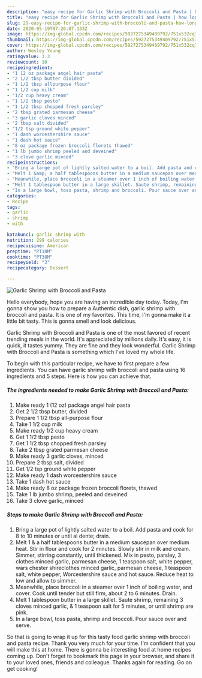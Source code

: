 ```yaml
---
description: "easy recipe for Garlic Shrimp with Broccoli and Pasta | how long to cook Garlic Shrimp with Broccoli and Pasta"
title: "easy recipe for Garlic Shrimp with Broccoli and Pasta | how long to cook Garlic Shrimp with Broccoli and Pasta"
slug: 29-easy-recipe-for-garlic-shrimp-with-broccoli-and-pasta-how-long-to-cook-garlic-shrimp-with-broccoli-and-pasta
date: 2020-05-19T07:26:07.133Z
image: https://img-global.cpcdn.com/recipes/5927275349409792/751x532cq70/garlic-shrimp-with-broccoli-and-pasta-recipe-main-photo.jpg
thumbnail: https://img-global.cpcdn.com/recipes/5927275349409792/751x532cq70/garlic-shrimp-with-broccoli-and-pasta-recipe-main-photo.jpg
cover: https://img-global.cpcdn.com/recipes/5927275349409792/751x532cq70/garlic-shrimp-with-broccoli-and-pasta-recipe-main-photo.jpg
author: Wesley Young
ratingvalue: 3.3
reviewcount: 10
recipeingredient:
- "1 12 oz package angel hair pasta"
- "2 1/2 tbsp butter divided"
- "1 1/2 tbsp allpurpose flour"
- "1 1/2 cup milk"
- "1/2 cup heavy cream"
- "1 1/2 tbsp pesto"
- "1 1/2 tbsp chopped fresh parsley"
- "2 tbsp grated parmesan cheese"
- "3 garlic cloves minced"
- "2 tbsp salt divided"
- "1/2 tsp ground white pepper"
- "1 dash worcestershire sauce"
- "1 dash hot sauce"
- "8 oz package frozen broccoli florets thawed"
- "1 lb jumbo shrimp peeled and deveined"
- "3 clove garlic minced"
recipeinstructions:
- "Bring a large pot of lightly salted water to a boil. Add pasta and cook for 8 to 10 minutes or until al dente; drain."
- "Melt 1 &amp; a half tablespoons butter in a medium saucepan over medium heat. Stir in flour and cook for 2 minutes. Slowly stir in milk and cream. Simmer, stirring constantly, until thickened. Mix in pesto, parsley, 3 clothes minced garlic, parmesan cheese, 1 teaspoon salt, white pepper, wars chester shireclothes minced garlic, parmesan cheese, 1 teaspoon salt, white pepper, Worcestershire sauce and hot sauce. Reduce heat to low and allow to simmer."
- "Meanwhile, place broccoli in a steamer over 1 inch of boiling water, and cover. Cook until tender but still firm, about 2 to 6 minutes. Drain."
- "Melt 1 tablespoon butter in a large skillet. Saute shrimp, remaining 3 cloves minced garlic, &amp; 1 teaspoon salt for 5 minutes, or until shrimp are pink."
- "In a large bowl, toss pasta, shrimp and broccoli. Pour sauce over and serve."
categories:
- Recipe
tags:
- garlic
- shrimp
- with

katakunci: garlic shrimp with 
nutrition: 299 calories
recipecuisine: American
preptime: "PT18M"
cooktime: "PT38M"
recipeyield: "3"
recipecategory: Dessert

---
```



![Garlic Shrimp with Broccoli and Pasta](https://img-global.cpcdn.com/recipes/5927275349409792/751x532cq70/garlic-shrimp-with-broccoli-and-pasta-recipe-main-photo.jpg)

Hello everybody, hope you are having an incredible day today. Today, I'm gonna show you how to prepare a Authentic dish, garlic shrimp with broccoli and pasta. It is one of my favorites. This time, I'm gonna make it a little bit tasty. This is gonna smell and look delicious.



Garlic Shrimp with Broccoli and Pasta is one of the most favored of recent trending meals in the world. It's appreciated by millions daily. It's easy, it is quick, it tastes yummy. They are fine and they look wonderful. Garlic Shrimp with Broccoli and Pasta is something which I've loved my whole life.


To begin with this particular recipe, we have to first prepare a few ingredients. You can have garlic shrimp with broccoli and pasta using 16 ingredients and 5 steps. Here is how you can achieve that.

<!--inarticleads1-->

##### The ingredients needed to make Garlic Shrimp with Broccoli and Pasta:

1. Make ready 1 (12 oz) package angel hair pasta
1. Get 2 1/2 tbsp butter, divided
1. Prepare 1 1/2 tbsp all-purpose flour
1. Take 1 1/2 cup milk
1. Make ready 1/2 cup heavy cream
1. Get 1 1/2 tbsp pesto
1. Get 1 1/2 tbsp chopped fresh parsley
1. Take 2 tbsp grated parmesan cheese
1. Make ready 3 garlic cloves, minced
1. Prepare 2 tbsp salt, divided
1. Get 1/2 tsp ground white pepper
1. Make ready 1 dash worcestershire sauce
1. Take 1 dash hot sauce
1. Make ready 8 oz package frozen broccoli florets, thawed
1. Take 1 lb jumbo shrimp, peeled and deveined
1. Take 3 clove garlic, minced




<!--inarticleads2-->

##### Steps to make Garlic Shrimp with Broccoli and Pasta:

1. Bring a large pot of lightly salted water to a boil. Add pasta and cook for 8 to 10 minutes or until al dente; drain.
1. Melt 1 &amp; a half tablespoons butter in a medium saucepan over medium heat. Stir in flour and cook for 2 minutes. Slowly stir in milk and cream. Simmer, stirring constantly, until thickened. Mix in pesto, parsley, 3 clothes minced garlic, parmesan cheese, 1 teaspoon salt, white pepper, wars chester shireclothes minced garlic, parmesan cheese, 1 teaspoon salt, white pepper, Worcestershire sauce and hot sauce. Reduce heat to low and allow to simmer.
1. Meanwhile, place broccoli in a steamer over 1 inch of boiling water, and cover. Cook until tender but still firm, about 2 to 6 minutes. Drain.
1. Melt 1 tablespoon butter in a large skillet. Saute shrimp, remaining 3 cloves minced garlic, &amp; 1 teaspoon salt for 5 minutes, or until shrimp are pink.
1. In a large bowl, toss pasta, shrimp and broccoli. Pour sauce over and serve.




So that is going to wrap it up for this tasty food garlic shrimp with broccoli and pasta recipe. Thank you very much for your time. I'm confident that you will make this at home. There is gonna be interesting food at home recipes coming up. Don't forget to bookmark this page in your browser, and share it to your loved ones, friends and colleague. Thanks again for reading. Go on get cooking!
